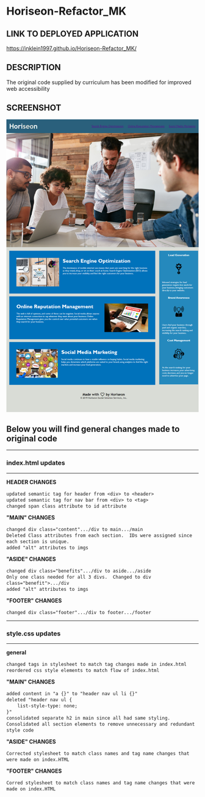 # Horiseon-Refactor_MK

## LINK TO DEPLOYED APPLICATION
https://inklein1997.github.io/Horiseon-Refactor_MK/

## DESCRIPTION
The original code supplied by curriculum has been modified for improved web accessibility

## SCREENSHOT
![Screenshot of page](./assets/images/inklein1997.github.io_Horiseon-Refactor_MK.png)

## Below you will find general changes made to original code

---
### index.html updates
---
**HEADER CHANGES**
```
updated semantic tag for header from <div> to <header>
updated semantic tag for nav bar from <div> to <tag>
changed span class attribute to id attribute
```

**"MAIN" CHANGES**
```
changed div class="content".../div to main.../main
Deleted Class attributes from each section.  IDs were assigned since each section is unique.
added "alt" attributes to imgs
```
**"ASIDE" CHANGES**
```
changed div class="benefits".../div to aside.../aside
Only one class needed for all 3 divs.  Changed to div class="benefit">.../div
added "alt" attributes to imgs
```
**"FOOTER" CHANGES**
```
changed div class="footer".../div to footer.../footer
```
---
### style.css updates
---
**general**
```
changed tags in stylesheet to match tag changes made in index.html
reordered css style elements to match flow of index.html
```
**"MAIN" CHANGES**
```
added content in "a {}" to "header nav ul li {}"
deleted "header nav ul {
    list-style-type: none;
}"
consolidated separate h2 in main since all had same styling.
Consolidated all section elements to remove unnecessary and redundant style code
```
**"ASIDE" CHANGES**
```
Corrected stylesheet to match class names and tag name changes that were made on index.HTML
```
**"FOOTER" CHANGES**
```
Corred stylesheet to match class names and tag name changes that were made on index.HTML
```
